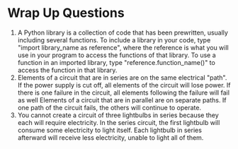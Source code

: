 # Wrap Up Questions

1. A Python library is a collection of code that has been prewritten, usually including several functions.
To include a library in your code, type "import library_name as reference", where the reference is what you will use in your program to access the functions of that library.
To use a function in an imported library, type "reference.function_name()" to access the function in that library.
2. Elements of a circuit that are in series are on the same electrical "path".
If the power supply is cut off, all elements of the circuit will lose power. 
If there is one failure in the circuit, all elements following the failure will fail as well
Elements of a circuit that are in parallel are on separate paths.
If one path of the circuit fails, the others will continue to operate.
3. You cannot create a circuit of three lightbulbs in series because they each will require electricity.
In the series circuit, the first lightbulb will consume some electricity to light itself.
Each lightbulb in series afterward will receive less electricity, unable to light all of them.

